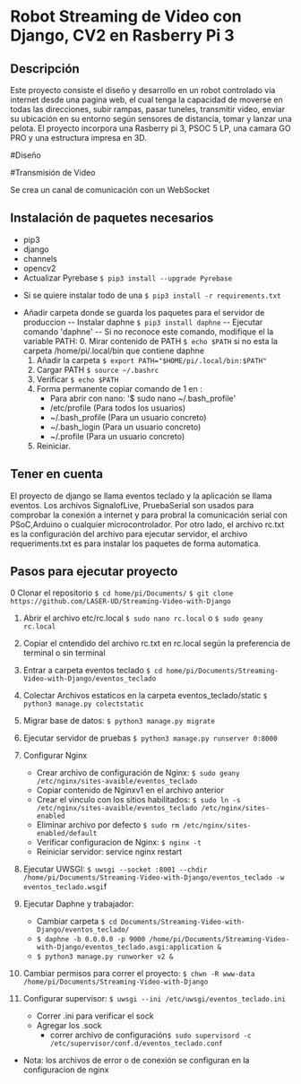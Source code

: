 # Robot Streaming de Video con Django, CV2 en Rasberry Pi 3
## Descripción 
Este proyecto consiste el diseño y desarrollo en un robot controlado via internet desde una pagina web, el cual tenga la capacidad de moverse en todas las direcciones, subir rampas, pasar tuneles, transmitir video, enviar su ubicación en su entorno según sensores de distancia, tomar y lanzar una pelota. El proyecto incorpora una Rasberry pi 3, PSOC 5 LP, una camara GO PRO y una estructura impresa en 3D. 

#Diseño 

#Transmisión de Video

Se crea un canal de comunicación con un WebSocket 


## Instalación de paquetes necesarios
- pip3 
- django
- channels
- opencv2
- Actualizar Pyrebase `$ pip3 install --upgrade Pyrebase`
* Si se quiere instalar todo de una `$ pip3 install -r requirements.txt`


- Añadir carpeta donde se guarda los paquetes para el servidor de produccion
-- Instalar daphne `$ pip3 install daphne`
-- Ejecutar comando 'daphne'
-- Si no reconoce este comando, modifique el la variable PATH: 
	0. Mirar contenido de PATH `$ echo $PATH` si no esta la carpeta /home/pi/.local/bin que contiene daphne 
	1. Añadir la carpeta `$ export PATH="$HOME/pi/.local/bin:$PATH"`
	2. Cargar PATH `$ source ~/.bashrc`
	3. Verificar `$ echo $PATH`
	4. Forma permanente copiar comando de 1 en :
		- Para abrir con nano: '$ sudo nano ~/.bash_profile'
		- /etc/profile (Para todos los usuarios)
		- ~/.bash_profile (Para un usuario concreto)
		- ~/.bash_login (Para un usuario concreto)
		- ~/.profile (Para un usuario concreto)
	5. Reiniciar.

## Tener en cuenta 
El proyecto de django se llama eventos teclado y la aplicación se llama eventos. Los archivos SignalofLive, PruebaSerial son usados para comprobar la conexión a internet y para probral la comunicación serial con PSoC,Arduino o cualquier microcontrolador. Por otro lado, el archivo rc.txt es la configuración del archivo para ejecutar servidor, el archivo requeriments.txt es para instalar los paquetes de forma automatica.


## Pasos para ejecutar proyecto

0 Clonar el repositorio 
	`$ cd home/pi/Documents/`
	`$ git clone https://github.com/LASER-UD/Streaming-Video-with-Django`

1. Abrir el archivo etc/rc.local
	`$ sudo nano rc.local` o `$ sudo geany rc.local`
2. Copiar el cntendido del archivo rc.txt en rc.local según la preferencia de terminal o sin terminal
3. Entrar a carpeta eventos teclado
	`$ cd home/pi/Documents/Streaming-Video-with-Django/eventos_teclado`
4. Colectar Archivos estaticos en la carpeta eventos_teclado/static
	`$ python3 manage.py colectstatic`
5. Migrar base de datos:
	`$ python3 manage.py migrate`
6. Ejecutar servidor de pruebas 
	`$ python3 manage.py runserver 0:8000`
7. Configurar Nginx
	* Crear archivo de configuración de Nginx: `$ sudo geany /etc/nginx/sites-avaible/eventos_teclado`
	* Copiar contenido de Nginxv1 en el archivo anterior
	* Crear el vinculo con los sitios habilitados: `$ sudo ln -s /etc/nginx/sites-avaible/eventos_teclado /etc/nginx/sites-enabled`
	* Eliminar archivo por defecto `$ sudo rm /etc/nginx/sites-enabled/default`
	* Verificar configuracion de Nginx: `$ nginx -t`
	* Reiniciar servidor: service nginx restart

9. Ejecutar UWSGI: `$ uwsgi --socket :8001 --chdir /home/pi/Documents/Streaming-Video-with-Django/eventos_teclado -w eventos_teclado.wsgi`f
8. Ejecutar Daphne y trabajador: 
	*  Cambiar carpeta `$ cd Documents/Streaming-Video-with-Django/eventos_teclado/`
	* `$ daphne -b 0.0.0.0 -p 9000 /home/pi/Documents/Streaming-Video-with-Django/eventos_teclado.asgi:application &`
	* `$ python3 manage.py runworker v2 &`
10. Cambiar permisos para correr el proyecto: `$ chwn -R www-data /home/pi/Documents/Streaming-Video-with-Django`
11. Configurar supervisor: `$ uwsgi --ini /etc/uwsgi/eventos_teclado.ini`
	* Correr .ini para verificar el sock 
	* Agregar los .sock
        * correr archivo de configuración`$ sudo supervisord -c /etc/supervisor/conf.d/eventos_teclado.conf`

- Nota: los archivos de error o de conexión se configuran en la configuracion de nginx 

